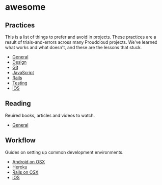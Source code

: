 # awesome

## Practices
This is a list of things to prefer and avoid in projects. These practices are a result of trials-and-errors across many Proudcloud projects. We've learned what works and what doesn't, and these are the lessons that stuck.

- [General](practices/index.md)
- [Design](practices/design.md)
- [Git](practices/git.md)
- [JavaScript](practices/javascript.md)
- [Rails](practices/rails.md)
- [Testing](practices/testing.md)
- [iOS](practices/ios.md)

## Reading
Reuired books, articles and videos to watch.

- [General](readings/index.md)
  
## Workflow
Guides on setting up common development environments.

- [Android on OSX](workflow/android-osx.md)
- [Heroku](workflow/heroku.md)
- [Rails on OSX](workflow/rails-osx.md)
- [iOS](workflow/ios.md)
